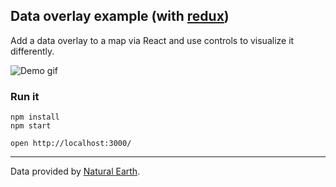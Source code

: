 Data overlay example (with [redux](https://www.npmjs.com/package/redux))
---

Add a data overlay to a map via React and use controls to visualize it differently.

![Demo gif](https://i.imgur.com/FiqNRfZ.gif)

### Run it

    npm install
    npm start

    open http://localhost:3000/

---

Data provided by [Natural Earth](http://www.naturalearthdata.com/).
